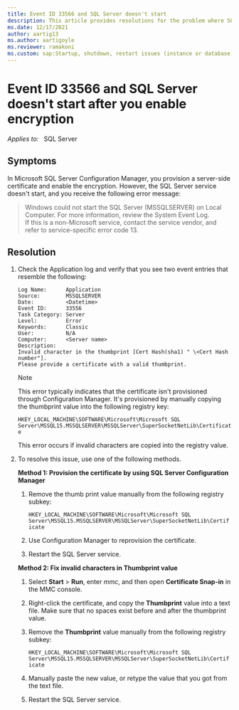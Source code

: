 ```yaml
---
title: Event ID 33566 and SQL Server doesn't start 
description: This article provides resolutions for the problem where SQL Server fails to start and event ID 33566 is logged in the Application event log.
ms.date: 12/17/2021
author: aartig13
ms.author: aartigoyle
ms.reviewer: ramakoni
ms.custom: sap:Startup, shutdown, restart issues (instance or database)
---
```

# Event ID 33566 and SQL Server doesn't start after you enable encryption

_Applies to:_ &nbsp; SQL Server

## Symptoms

In Microsoft SQL Server Configuration Manager, you provision a server-side certificate and enable the encryption. However, the SQL Server service doesn't start, and you receive the following error message:

> Windows could not start the SQL Server (MSSQLSERVER) on Local Computer. For more information, review the System Event Log.  
If this is a non-Microsoft service, contact the service vendor, and refer to service-specific error code 13.

## Resolution

1. Check the Application log and verify that you see two event entries that resemble the following:

    ```output
    Log Name:      Application  
    Source:        MSSQLSERVER  
    Date:          <Datetime>
    Event ID:      33556  
    Task Category: Server  
    Level:         Error  
    Keywords:      Classic  
    User:          N/A  
    Computer:      <Server name> 
    Description:  
    Invalid character in the thumbprint [Cert Hash(sha1) " \<Cert Hash number"].
    Please provide a certificate with a valid thumbprint.
    ```

    > [!NOTE]
    > This error typically indicates that the certificate isn't provisioned through Configuration Manager. It's provisioned by manually copying the thumbprint value into the following registry key:
    >
    > `HKEY_LOCAL_MACHINE\SOFTWARE\Microsoft\Microsoft SQL Server\MSSQL15.MSSQLSERVER\MSSQLServer\SuperSocketNetLib\Certificate`
    >
    > This error occurs if invalid characters are copied into the registry value.

2. To resolve this issue, use one of the following methods.

   **Method 1: Provision the certificate by using SQL Server Configuration Manager**

   1. Remove the thumb print value manually from the following registry subkey:

      `HKEY_LOCAL_MACHINE\SOFTWARE\Microsoft\Microsoft SQL Server\MSSQL15.MSSQLSERVER\MSSQLServer\SuperSocketNetLib\Certificate`

   1. Use Configuration Manager to reprovision the certificate.
   1. Restart the SQL Server service.

   **Method 2: Fix invalid characters in Thumbprint value**

    1. Select **Start** > **Run**, enter *mmc*, and then open **Certificate Snap-in** in the MMC console.

    1. Right-click the certificate, and copy the **Thumbprint** value into a text file.
    Make sure that no spaces exist before and after the thumbprint value.
    1. Remove the **Thumbprint** value manually from the following registry subkey:

        `HKEY_LOCAL_MACHINE\SOFTWARE\Microsoft\Microsoft SQL Server\MSSQL15.MSSQLSERVER\MSSQLServer\SuperSocketNetLib\Certificate`
    1. Manually paste the new value, or retype the value that you got from the text file.
    1. Restart the SQL Server service.
